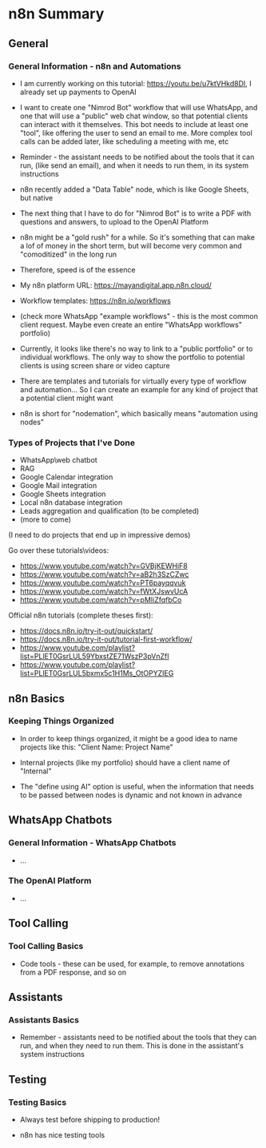 # n8n Summary

## General

### General Information - n8n and Automations

- I am currently working on this tutorial: <https://youtu.be/u7ktVHkd8DI>, I
  already set up payments to OpenAI

- I want to create one "Nimrod Bot" workflow that will use WhatsApp, and one
  that will use a "public" web chat window, so that potential clients can
  interact with it themselves. This bot needs to include at least one "tool",
  like offering the user to send an email to me. More complex tool calls can be
  added later, like scheduling a meeting with me, etc

- Reminder - the assistant needs to be notified about the tools that it can run,
  (like send an email), and when it needs to run them, in its system
  instructions

- n8n recently added a "Data Table" node, which is like Google Sheets, but
  native

- The next thing that I have to do for "Nimrod Bot" is to write a PDF with
  questions and answers, to upload to the OpenAI Platform

- n8n might be a "gold rush" for a while. So it's something that can make a lof
  of money in the short term, but will become very common and "comoditized" in
  the long run

- Therefore, speed is of the essence

- My n8n platform URL: <https://mayandigital.app.n8n.cloud/>

- Workflow templates: <https://n8n.io/workflows>

- (check more WhatsApp "example workflows" - this is the most common client
  request. Maybe even create an entire "WhatsApp workflows" portfolio)

- Currently, it looks like there's no way to link to a "public portfolio" or to
  individual workflows. The only way to show the portfolio to potential clients
  is using screen share or video capture

- There are templates and tutorials for virtually every type of workflow and
  automation... So I can create an example for any kind of project that a
  potential client might want

- n8n is short for "nodemation", which basically means "automation using nodes"

### Types of Projects that I've Done

- WhatsApp\web chatbot
- RAG
- Google Calendar integration
- Google Mail integration
- Google Sheets integration
- Local n8n database integration
- Leads aggregation and qualification (to be completed)
- (more to come)

(I need to do projects that end up in impressive demos)

Go over these tutorials\videos:

- <https://www.youtube.com/watch?v=GVBjKEWHiF8>
- <https://www.youtube.com/watch?v=aB2h3SzCZwc>
- <https://www.youtube.com/watch?v=PT6payqqvuk>
- <https://www.youtube.com/watch?v=fWtXJswvUcA>
- <https://www.youtube.com/watch?v=pMIiZfqfbCo>

Official n8n tutorials (complete theses first):

- <https://docs.n8n.io/try-it-out/quickstart/>
- <https://docs.n8n.io/try-it-out/tutorial-first-workflow/>
- <https://www.youtube.com/playlist?list=PLlET0GsrLUL59YbxstZE71WszP3pVnZfI>
- <https://www.youtube.com/playlist?list=PLlET0GsrLUL5bxmx5c1H1Ms_OtOPYZIEG>

## n8n Basics

### Keeping Things Organized

- In order to keep things organized, it might be a good idea to name projects
  like this: "Client Name: Project Name"

- Internal projects (like my portfolio) should have a client name of "Internal"

- The "define using AI" option is useful, when the information that needs to be
  passed between nodes is dynamic and not known in advance

## WhatsApp Chatbots

### General Information - WhatsApp Chatbots

- ...

### The OpenAI Platform

- ...

## Tool Calling

### Tool Calling Basics

- Code tools - these can be used, for example, to remove annotations from a PDF
  response, and so on

## Assistants

### Assistants Basics

- Remember - assistants need to be notified about the tools that they can run,
  and when they need to run them. This is done in the assistant's system
  instructions

## Testing

### Testing Basics

- Always test before shipping to production!

- n8n has nice testing tools
